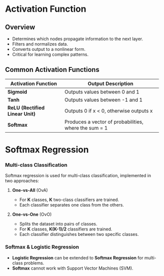 # Activation Function

## Overview
- Determines which nodes propagate information to the next layer.
- Filters and normalizes data.
- Converts output to a nonlinear form.
- Critical for learning complex patterns.

## Common Activation Functions

| Activation Function | Output Description                                      |
|---------------------|---------------------------------------------------------|
| **Sigmoid**          | Outputs values between 0 and 1                          |
| **Tanh**             | Outputs values between -1 and 1                         |
| **ReLU (Rectified Linear Unit)** | Outputs 0 if x < 0, otherwise outputs x      |
| **Softmax**          | Produces a vector of probabilities, where the sum = 1   |

# Softmax Regression

### Multi-class Classification
Softmax regression is used for multi-class classification, implemented in two approaches:

1. **One-vs-All** (OvA)
   - For **K** classes, **K** two-class classifiers are trained.
   - Each classifier separates one class from the others.

2. **One-vs-One** (OvO)
   - Splits the dataset into pairs of classes.
   - For **K** classes, **K(K-1)/2** classifiers are trained.
   - Each classifier distinguishes between two specific classes.

### Softmax & Logistic Regression
- **Logistic Regression** can be extended to **Softmax Regression** for multi-class problems.
- **Softmax** cannot work with Support Vector Machines (SVM).

